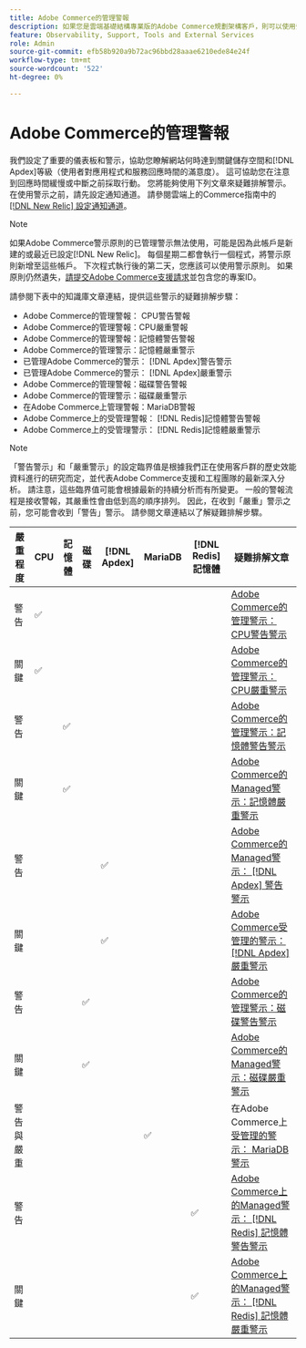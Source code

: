 ```yaml
---
title: Adobe Commerce的管理警報
description: 如果您是雲端基礎結構專業版的Adobe Commerce規劃架構客戶，則可以使用受管理警報來瞭解您網站的健康情況。 如果您是雲端基礎結構入門計畫架構客戶的Adobe Commerce，您將只會收到 [!DNL Apdex] 和錯誤率條件的警示。
feature: Observability, Support, Tools and External Services
role: Admin
source-git-commit: efb58b920a9b72ac96bbd28aaae6210ede84e24f
workflow-type: tm+mt
source-wordcount: '522'
ht-degree: 0%

---
```



# Adobe Commerce的管理警報


我們設定了重要的儀表板和警示，協助您瞭解網站何時達到關鍵儲存空間和[!DNL Apdex]等級（使用者對應用程式和服務回應時間的滿意度）。 這可協助您在注意到回應時間緩慢或中斷之前採取行動。 您將能夠使用下列文章來疑難排解警示。 在使用警示之前，請先設定通知通道。 請參閱雲端上的Commerce指南中的[[!DNL New Relic] 設定通知通道](https://experienceleague.adobe.com/en/docs/commerce-on-cloud/user-guide/monitor/new-relic/new-relic-service)。

>[!NOTE]
>
>如果Adobe Commerce警示原則的已管理警示無法使用，可能是因為此帳戶是新建的或最近已設定[!DNL New Relic]。 每個星期二都會執行一個程式，將警示原則新增至這些帳戶。 下次程式執行後的第二天，您應該可以使用警示原則。 如果原則仍然遺失，[請提交Adobe Commerce支援請求](https://experienceleague.adobe.com/en/docs/commerce-knowledge-base/kb/help-center-guide/magento-help-center-user-guide#support-case)並包含您的專案ID。

請參閱下表中的知識庫文章連結，提供這些警示的疑難排解步驟：

* Adobe Commerce的管理警報： CPU警告警報
* Adobe Commerce的管理警報：CPU嚴重警報
* Adobe Commerce的管理警報：記憶體警告警報
* Adobe Commerce的管理警示：記憶體嚴重警示
* 已管理Adobe Commerce的警示： [!DNL Apdex]警告警示
* 已管理Adobe Commerce的警示： [!DNL Apdex]嚴重警示
* Adobe Commerce的管理警報：磁碟警告警報
* Adobe Commerce的管理警示：磁碟嚴重警示
* 在Adobe Commerce上管理警報：MariaDB警報
* Adobe Commerce上的受管理警報： [!DNL Redis]記憶體警告警報
* Adobe Commerce上的受管理警示： [!DNL Redis]記憶體嚴重警示

>[!NOTE]
>
>「警告警示」和「嚴重警示」的設定臨界值是根據我們正在使用客戶群的歷史效能資料進行的研究而定，並代表Adobe Commerce支援和工程團隊的最新深入分析。 請注意，這些臨界值可能會根據最新的持續分析而有所變更。 一般的警報流程是接收警報，其嚴重性會由低到高的順序排列。 因此，在收到「嚴重」警示之前，您可能會收到「警告」警示。 請參閱文章連結以了解疑難排解步驟。

| 嚴重程度 | CPU | 記憶體 | 磁碟 | [!DNL Apdex] | MariaDB | [!DNL Redis]記憶體 | 疑難排解文章 |
|----------|-----|--------|------|-------|---------|--------------|-------------------------|
| 警告 | ✅ |        |      |       |         |              | [Adobe Commerce的管理警示： CPU警告警示](managed-alerts-for-magento-commerce-cpu-warning-alert.md) |
| 關鍵 | ✅ |        |      |       |         |              | [Adobe Commerce的管理警示： CPU嚴重警示](managed-alerts-on-magento-commerce-cpu-critical-alert.md) |
| 警告 |     | ✅ |      |       |         |              | [Adobe Commerce的管理警示：記憶體警告警示](managed-alerts-for-magento-commerce-memory-warning-alert.md) |
| 關鍵 |     | ✅ |      |       |         |              | [Adobe Commerce的Managed警示：記憶體嚴重警示](managed-alerts-on-magento-commerce-memory-critical-alert.md) |
| 警告 |     |        |      | ✅ |         |              | [Adobe Commerce的Managed警示： [!DNL Apdex] 警告警示](managed-alerts-for-magento-commerce-apdex-warning-alert.md) |
| 關鍵 |     |        |      | ✅ |         |              | [Adobe Commerce受管理的警示： [!DNL Apdex] 嚴重警示](managed-alerts-for-magento-commerce-apdex-critical-alert.md) |
| 警告 |     |        | ✅ |       |         |              | [Adobe Commerce的管理警示：磁碟警告警示](managed-alerts-for-magento-commerce-disk-warning-alert.md) |
| 關鍵 |     |        | ✅ |       |         |              | [Adobe Commerce的Managed警示：磁碟嚴重警示](managed-alerts-for-magento-commerce-disk-critical-alert.md) |
| 警告與嚴重 |     |        |      |       | ✅ |              | 在Adobe Commerce上[受管理的警示： MariaDB警示](managed-alerts-on-magento-commerce-mariadb-alerts.md) |
| 警告 |     |        |      |       |         | ✅ | [Adobe Commerce上的Managed警示： [!DNL Redis] 記憶體警告警示](managed-alerts-on-magento-commerce-redis-memory-warning-alert.md) |
| 關鍵 |     |        |      |       |         | ✅ | [Adobe Commerce上的Managed警示： [!DNL Redis] 記憶體嚴重警示](managed-alerts-on-magento-commerce-redis-memory-critical-alert.md) |
